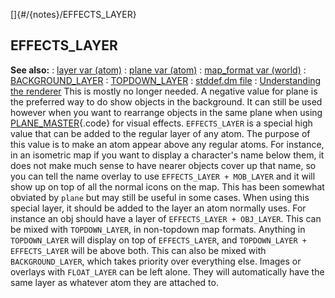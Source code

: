 []{#/{notes}/EFFECTS_LAYER}
## EFFECTS_LAYER
**See also:**
:   [layer var (atom)](#/atom/var/layer)
:   [plane var (atom)](#/atom/var/plane)
:   [map_format var (world)](#/world/var/map_format)
:   [BACKGROUND_LAYER](#/%7Bnotes%7D/BACKGROUND_LAYER)
:   [TOPDOWN_LAYER](#/%7Bnotes%7D/TOPDOWN_LAYER)
:   [stddef.dm file](#/%7B%7Bappendix%7D%7D/stddef%2edm)
:   [Understanding the renderer](#/%7Bnotes%7D/renderer)
This is mostly no longer needed. A negative value for plane is the
preferred way to do show objects in the background. It can still be used
however when you want to rearrange objects in the same plane when using
[PLANE_MASTER](#/atom/var/appearance_flags){.code} for visual effects.
`EFFECTS_LAYER` is a special high value that can be added to the regular
layer of any atom.
The purpose of this value is to make an atom appear above any regular
atoms. For instance, in an isometric map if you want to display a
character\'s name below them, it does not make much sense to have nearer
objects cover up that name, so you can tell the name overlay to use
`EFFECTS_LAYER + MOB_LAYER` and it will show up on top of all the normal
icons on the map. This has been somewhat obviated by `plane` but may
still be useful in some cases.
When using this special layer, it should be added to the layer an atom
normally uses. For instance an obj should have a layer of
`EFFECTS_LAYER + OBJ_LAYER`.
This can be mixed with `TOPDOWN_LAYER`, in non-topdown map formats.
Anything in `TOPDOWN_LAYER` will display on top of `EFFECTS_LAYER`, and
`TOPDOWN_LAYER + EFFECTS_LAYER` will be above both.
This can also be mixed with `BACKGROUND_LAYER`, which takes priority
over everything else.
Images or overlays with `FLOAT_LAYER` can be left alone. They will
automatically have the same layer as whatever atom they are attached to.